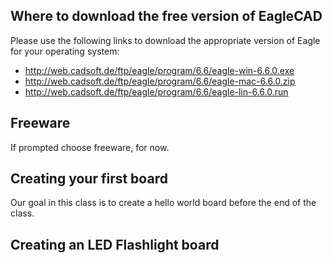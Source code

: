## Where to download the free version of EagleCAD

Please use the following links to download the appropriate
version of Eagle for your operating system:

* http://web.cadsoft.de/ftp/eagle/program/6.6/eagle-win-6.6.0.exe
* http://web.cadsoft.de/ftp/eagle/program/6.6/eagle-mac-6.6.0.zip
* http://web.cadsoft.de/ftp/eagle/program/6.6/eagle-lin-6.6.0.run

## Freeware

If prompted choose freeware, for now.


## Creating your first board

Our goal in this class is to create a hello world board before the
end of the class.


## Creating an LED Flashlight board
